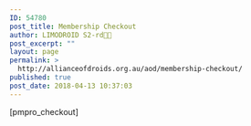 ```yaml
---
ID: 54780
post_title: Membership Checkout
author: LIMODROID S2-rd🔭🔬
post_excerpt: ""
layout: page
permalink: >
  http://allianceofdroids.org.au/aod/membership-checkout/
published: true
post_date: 2018-04-13 10:37:03
---
```

[pmpro_checkout]